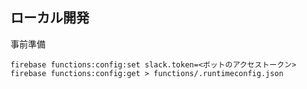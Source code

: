 ## ローカル開発

事前準備

```
firebase functions:config:set slack.token=<ボットのアクセストークン>
firebase functions:config:get > functions/.runtimeconfig.json
```
